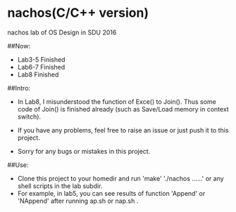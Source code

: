 # nachos(C/C++ version)
nachos lab of OS Design in SDU 2016

##Now:

* Lab3-5 Finished	
* Lab6-7 Finished
* Lab8 Finished

##Intro:

* In Lab8, I misunderstood the function of Exce() to Join(). Thus some code of Join() is finished already (such as Save/Load memory in context switch).

* If you have any problems, feel free to raise an issue or just push it to this project.

* Sorry for any bugs or mistakes in this project.

##Use:

* Clone this project to your homedir and run 'make' './nachos ......' or any shell scripts in the lab subdir.
* For example, in lab5, you can see results of function 'Append' or 'NAppend' after running ap.sh or nap.sh .
